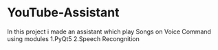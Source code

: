 # YouTube-Assistant
In this project i made an assistant which play Songs on Voice Command using modules 
1.PyQt5
2.Speech Recongnition
